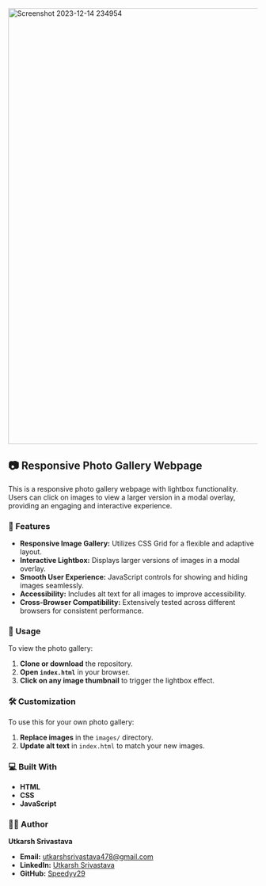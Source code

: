 <img width="881" alt="Screenshot 2023-12-14 234954" src="https://github.com/Speedyy29/photo-gallery/assets/126769340/809de0e8-79c7-497d-b576-7a9059a3f80a">

## 📷 Responsive Photo Gallery Webpage

This is a responsive photo gallery webpage with lightbox functionality. Users can click on images to view a larger version in a modal overlay, providing an engaging and interactive experience.

### 🌟 Features
- **Responsive Image Gallery:** Utilizes CSS Grid for a flexible and adaptive layout.
- **Interactive Lightbox:** Displays larger versions of images in a modal overlay.
- **Smooth User Experience:** JavaScript controls for showing and hiding images seamlessly.
- **Accessibility:** Includes alt text for all images to improve accessibility.
- **Cross-Browser Compatibility:** Extensively tested across different browsers for consistent performance.

### 🚀 Usage
To view the photo gallery:
1. **Clone or download** the repository.
2. **Open `index.html`** in your browser.
3. **Click on any image thumbnail** to trigger the lightbox effect.

### 🛠️ Customization
To use this for your own photo gallery:
1. **Replace images** in the `images/` directory.
2. **Update alt text** in `index.html` to match your new images.

### 💻 Built With
- **HTML**
- **CSS**
- **JavaScript**

### 👨‍💻 Author
**Utkarsh Srivastava**  
- **Email:** [utkarshsrivastava478@gmail.com](mailto:utkarshsrivastava478@gmail.com)
- **LinkedIn:** [Utkarsh Srivastava](https://www.linkedin.com/in/utkarshh29/)
- **GitHub:** [Speedyy29](https://github.com/Speedyy29)


